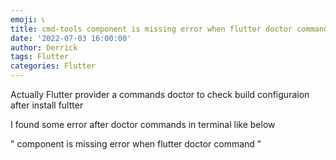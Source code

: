 ```yaml
---
emoji: 📞 
title: cmd-tools component is missing error when flutter doctor command
date: '2022-07-03 16:00:00'
author: Derrick
tags: Flutter 
categories: Flutter
---
```


Actually Flutter provider a commands doctor to check build configuraion after install fultter 

I found some error after doctor commands in terminal like below 

" component is missing error when flutter doctor command "







